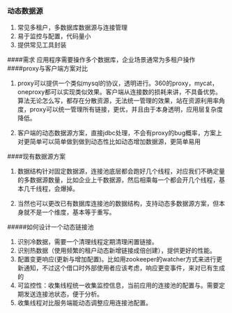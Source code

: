 ### 动态数据源
 
 1. 常见多租户，多数据库数据源与连接管理
 2. 易于监控与配置，代码量小
 3. 提供常见工具封装



 ####需求
 应用程序需要操作多个数据库，企业场景通常为多租户操作
 ####proxy与客户端方案对比
 1. proxy可以提供一个类似mysql的协议，透明进行。360的proxy，mycat，oneproxy都可以实现类似效果。客户端从连接数的损耗来讲，不具备优势。算法无论怎么写，都存在分散资源，无法统一管理的效果，站在资源利用率角度，proxy可以统一管理所有链接，更优，并且由于本身透明，应用层复杂度降低。

 2. 客户端的动态数据源方案，直接jdbc处理，不会有proxy的bug概率，方案上对更简单可以简单做到做到动态性比如动态增加数据源，更简单易用

 ####现有数据源方案

 1. 数据结构针对固定数据源，连接池底层都会跑好几个线程，对应我们不确定量的多数据源数量，比如企业上千数据源，然后相乘每一个都会开几个线程，基本几千线程，会爆掉。

 2. 当然也可以更改已有数据库连接池的数据结构，支持动态多数据源方案，但本身就不是一个维度，基本等于重写。


 #####如何设计一个动态链接池

 1. 识别冷数据，需要一个清理线程定期清理闲置链接。
 2. 识别热数据（使用频繁的租户动态新增链接成倍创建），提供更好的性能。
 3. 配置变更响应(更新与增加配置)。比如用zookeeper的watcher方式来进行更新通知，不过这个借口时外部使用者应该考虑，响应更变事件，来对已有生成的
 4. 可监控性：收集线程统一收集监控信息，当前应用的连接池的配置与。需要定期发送连接池状态，便于分析。
 5. 收集线程对比服务端能动态调整应用连接池配置。







